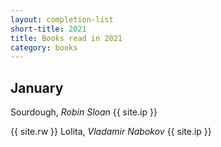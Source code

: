 ```yaml
---
layout: completion-list
short-title: 2021
title: Books read in 2021
category: books
---
```

## January
Sourdough, _Robin Sloan_ {{ site.ip }}

{{ site.rw }} Lolita, _Vladamir Nabokov_ {{ site.ip }}